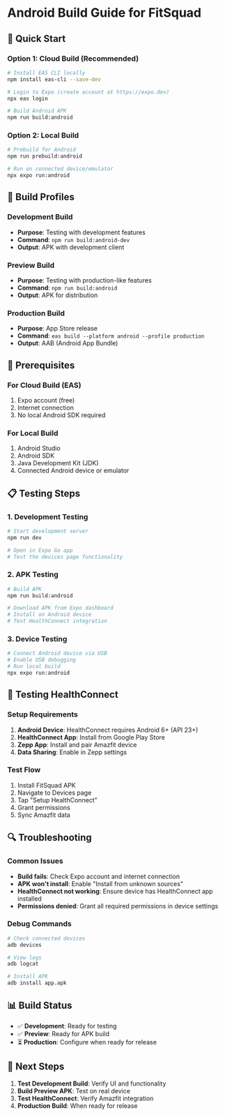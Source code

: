 # Android Build Guide for FitSquad

## 🚀 Quick Start

### Option 1: Cloud Build (Recommended)
```bash
# Install EAS CLI locally
npm install eas-cli --save-dev

# Login to Expo (create account at https://expo.dev)
npx eas login

# Build Android APK
npm run build:android
```

### Option 2: Local Build
```bash
# Prebuild for Android
npm run prebuild:android

# Run on connected device/emulator
npx expo run:android
```

## 📱 Build Profiles

### Development Build
- **Purpose**: Testing with development features
- **Command**: `npm run build:android-dev`
- **Output**: APK with development client

### Preview Build
- **Purpose**: Testing with production-like features
- **Command**: `npm run build:android`
- **Output**: APK for distribution

### Production Build
- **Purpose**: App Store release
- **Command**: `eas build --platform android --profile production`
- **Output**: AAB (Android App Bundle)

## 🔧 Prerequisites

### For Cloud Build (EAS)
1. Expo account (free)
2. Internet connection
3. No local Android SDK required

### For Local Build
1. Android Studio
2. Android SDK
3. Java Development Kit (JDK)
4. Connected Android device or emulator

## 📋 Testing Steps

### 1. Development Testing
```bash
# Start development server
npm run dev

# Open in Expo Go app
# Test the devices page functionality
```

### 2. APK Testing
```bash
# Build APK
npm run build:android

# Download APK from Expo dashboard
# Install on Android device
# Test HealthConnect integration
```

### 3. Device Testing
```bash
# Connect Android device via USB
# Enable USB debugging
# Run local build
npx expo run:android
```

## 🎯 Testing HealthConnect

### Setup Requirements
1. **Android Device**: HealthConnect requires Android 6+ (API 23+)
2. **HealthConnect App**: Install from Google Play Store
3. **Zepp App**: Install and pair Amazfit device
4. **Data Sharing**: Enable in Zepp settings

### Test Flow
1. Install FitSquad APK
2. Navigate to Devices page
3. Tap "Setup HealthConnect"
4. Grant permissions
5. Sync Amazfit data

## 🔍 Troubleshooting

### Common Issues
- **Build fails**: Check Expo account and internet connection
- **APK won't install**: Enable "Install from unknown sources"
- **HealthConnect not working**: Ensure device has HealthConnect app installed
- **Permissions denied**: Grant all required permissions in device settings

### Debug Commands
```bash
# Check connected devices
adb devices

# View logs
adb logcat

# Install APK
adb install app.apk
```

## 📊 Build Status

- ✅ **Development**: Ready for testing
- ✅ **Preview**: Ready for APK build
- ⏳ **Production**: Configure when ready for release

## 🎉 Next Steps

1. **Test Development Build**: Verify UI and functionality
2. **Build Preview APK**: Test on real device
3. **Test HealthConnect**: Verify Amazfit integration
4. **Production Build**: When ready for release 